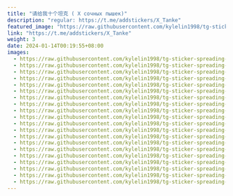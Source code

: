 ```yaml
---
title: "请给我十个坦克 ( X сочных пышек)"
description: "regular: https://t.me/addstickers/X_Tanke"
featured_image: "https://raw.githubusercontent.com/kylelin1998/tg-sticker-spreading-worldwide-images/main/img/5c086577-56da-45de-8612-0f1f54e51104.jpg"
link: "https://t.me/addstickers/X_Tanke"
weight: 3
date: 2024-01-14T00:19:55+08:00
images:
  - https://raw.githubusercontent.com/kylelin1998/tg-sticker-spreading-worldwide-images/main/img/5c086577-56da-45de-8612-0f1f54e51104.jpg
  - https://raw.githubusercontent.com/kylelin1998/tg-sticker-spreading-worldwide-images/main/img/1e151ae7-eaf2-4067-893b-019ade3ccd05.jpg
  - https://raw.githubusercontent.com/kylelin1998/tg-sticker-spreading-worldwide-images/main/img/104e090b-6343-4aed-88a7-99567e4e552e.jpg
  - https://raw.githubusercontent.com/kylelin1998/tg-sticker-spreading-worldwide-images/main/img/c1648292-cbfd-4bed-85a2-a41a0691bd99.jpg
  - https://raw.githubusercontent.com/kylelin1998/tg-sticker-spreading-worldwide-images/main/img/c3db5a74-e0f3-4d5f-9b11-1f3da5df150b.jpg
  - https://raw.githubusercontent.com/kylelin1998/tg-sticker-spreading-worldwide-images/main/img/7c8bfb92-6ae9-4b4e-9679-4865e7bbc233.jpg
  - https://raw.githubusercontent.com/kylelin1998/tg-sticker-spreading-worldwide-images/main/img/63f3719b-c5a0-439a-9ca6-0518c056d2c4.jpg
  - https://raw.githubusercontent.com/kylelin1998/tg-sticker-spreading-worldwide-images/main/img/b3731529-bdb6-4f16-8df3-f3efad3c1502.jpg
  - https://raw.githubusercontent.com/kylelin1998/tg-sticker-spreading-worldwide-images/main/img/6dc3d942-7f89-4ec9-b342-5c98fae1bdc7.jpg
  - https://raw.githubusercontent.com/kylelin1998/tg-sticker-spreading-worldwide-images/main/img/205c34da-705f-4742-b477-8fb72d926bbc.jpg
  - https://raw.githubusercontent.com/kylelin1998/tg-sticker-spreading-worldwide-images/main/img/06451cd6-dc4e-4145-a899-db76e5e66bfd.jpg
  - https://raw.githubusercontent.com/kylelin1998/tg-sticker-spreading-worldwide-images/main/img/a7a0b847-82a9-4937-97a6-8b757318fde8.jpg
  - https://raw.githubusercontent.com/kylelin1998/tg-sticker-spreading-worldwide-images/main/img/27c2f289-e58f-4008-b175-673f03959c59.jpg
  - https://raw.githubusercontent.com/kylelin1998/tg-sticker-spreading-worldwide-images/main/img/372e3d23-bcaf-4ade-94a0-2f0660c590b2.jpg
  - https://raw.githubusercontent.com/kylelin1998/tg-sticker-spreading-worldwide-images/main/img/13b21b4f-b103-46d1-b2f6-0924eda47b61.jpg
  - https://raw.githubusercontent.com/kylelin1998/tg-sticker-spreading-worldwide-images/main/img/d3a95f5c-4dae-4108-b361-9acb5ae00955.jpg
  - https://raw.githubusercontent.com/kylelin1998/tg-sticker-spreading-worldwide-images/main/img/aa347bbb-735c-4203-9249-769d887caab3.jpg
  - https://raw.githubusercontent.com/kylelin1998/tg-sticker-spreading-worldwide-images/main/img/f0c9a509-2608-4e8b-9a08-225b9b20950f.jpg
  - https://raw.githubusercontent.com/kylelin1998/tg-sticker-spreading-worldwide-images/main/img/b82801e4-60dd-413e-982c-fc1240904acc.jpg
  - https://raw.githubusercontent.com/kylelin1998/tg-sticker-spreading-worldwide-images/main/img/709497ba-1089-4a92-9d27-3130864988d4.jpg
---
```

